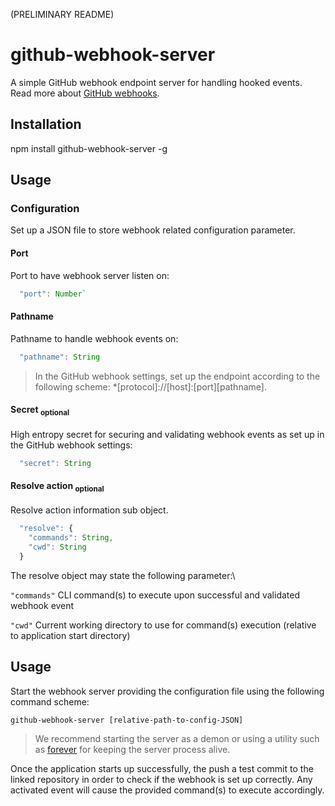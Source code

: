 (PRELIMINARY README)

# github-webhook-server

A simple GitHub webhook endpoint server for handling hooked events. Read more about [GitHub webhooks](https://docs.github.com/en/developers/webhooks-and-events/webhooks/creating-webhooks).

## Installation

npm install github-webhook-server -g

## Usage

### Configuration

Set up a JSON file to store webhook related configuration parameter.

#### Port

Port to have webhook server listen on:

``` js
  "port": Number`
```

#### Pathname

Pathname to handle webhook events on:

``` js
  "pathname": String
```

> In the GitHub webhook settings, set up the endpoint according to the following scheme: *[protocol]://[host]:[port][pathname].

#### Secret <sub>optional</sub>

High entropy secret for securing and validating webhook events as set up in the GitHub webhook settings:

``` js
  "secret": String
```

#### Resolve action <sub>optional</sub>

Resolve action information sub object.

``` js
  "resolve": {
    "commands": String,
    "cwd": String
  }
```

The resolve object may state the following parameter:\

`"commands"`  CLI command(s) to execute upon successful and validated webhook event

`"cwd"`       Current working directory to use for command(s) execution (relative to application start directory)

## Usage

Start the webhook server providing the configuration file using the following command scheme:

`github-webhook-server [relative-path-to-config-JSON]`

> We recommend starting the server as a demon or using a utility such as [forever](https://www.npmjs.com/package/forever) for keeping the server process alive.

Once the application starts up successfully, the push a test commit to the linked repository in order to check if the webhook is set up correctly.
Any activated event will cause the provided command(s) to execute accordingly.
